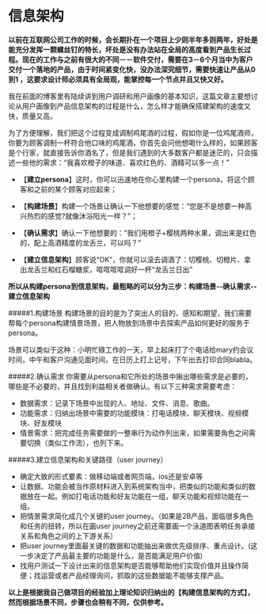 # 信息架构

**以前在互联网公司工作的时候，会长期扑在一个项目上少则半年多则两年，好处是能充分发挥一颗螺丝钉的特长，坏处是没有办法站在全局的高度看到产品生长过程。现在的工作与之前有很大的不同－－软件交付，需要在3－6个月当中为客户交付一个落地的产品，由于时间紧变化快，没办法深究细节，需要快速让产品从0到1 ，这要求设计师必须具有全局观，能掌控每一个节点并且又快又好。**

我在前面的博客里有陆续讲到用户调研和用户画像的基本知识，这篇文章主要想讨论从用户画像到产品信息架构的过程是什么，怎么样才能确保搭建架构的速度又快，质量又高。

为了方便理解，我们把这个过程变成调制鸡尾酒的过程，假如你是一位鸡尾酒师，你要为顾客调制一杯符合他口味的鸡尾酒，你首先会问他想喝什么样的，如果顾客是个行家，就直接告诉你酒名了，但是我们遇到的大多数客户都是迷茫的，只会描述一些他的需求：“我喜欢橙子的味道、喜欢红色的、酒精可以多一点！”

- 【**建立persona**】这时，你可以迅速地在你心里构建一个persona，将这个顾客和之前的某个顾客对应起来；

- 【**构建场景**】构建一个场景让确认一下他想要的感觉：“您是不是想要一种高兴热烈的感觉?就像沐浴阳光一样？”；

- 【**确认需求**】确认一下他想要的：“我们用橙子+樱桃两种水果，调出来是红色的，配上高酒精度的龙舌兰，可以吗？”

- 【**建立信息架构**】顾客说“OK”，你就可以滚去调酒了：切樱桃、切橙片、拿出龙舌兰和红石榴糖浆，哐哐哐哐调好一杯“龙舌兰日出”

**所以从构建persona到信息架构，最粗略的可以分为三步：构建场景--确认需求--建立信息架构**

#####1.构建场景
构建场景的目的是为了突出人的目的、感知和期望，我们需要帮每个persona构建情景场景，把人物放到场景中去探索产品如何更好的服务于persona。

场景可以类似于这种：小明忙碌工作的一天，早上起床打了个电话给mary约会议时间，中午和客户沟通见面时间，在日历上打上记号，下午出去打印合同blabla。

#####2.确认需求
你需要从persona和它所处的场景中揪出哪些需求是必要的，哪些是不必要的，并且找到利益相关者做确认。有以下三种需求需要考虑：

- 数据需求：记录下场景中出现的人、地址、文件、消息、歌曲。
- 功能需求：归纳出场景中需要的功能模块：打电话模块、聊天模块、视频模块、好友模块
- 情景需求：把完成任务需要做的一整串行为动作列出来，如果需要角色之间需要切换（类似工作流），也列下来。

#####3.建立信息架构和关键路径（user journey）
- 确定大致的形式要素：做移动端或者网页端，ios还是安卓等
- 让数据、功能会被当作原材料进入到系统架构当中，把类似的功能和类似的数据放在一起。例如打电话功能和好友功能在一组，聊天功能和视频功能在一组。
- 把情景需求简化成几个关键的user journey。（如果是2B产品，面临很多角色和任务的扭转，所以在画user journey之前还需要画一个泳道图表明任务承接关系和角色之间的上下游关系）
- 把user journey里面最关键的数据和功能抽出来做优先级排序、重点设计。(这一步决定了产品最主要的功能是什么，是否能满足用户价值)
- 找用户测试一下设计出来的信息架构是否能够帮助他们实现价值并且操作简便；找运营或者产品经理询问，抓取的这些数据能不能够支撑产品。

**以上是根据我自己做项目的经验加上理论知识归纳出的【构建信息架构的方式】，然而根据场景不同，步骤也会稍有不同，仅供参考。**




